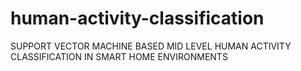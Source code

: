 # human-activity-classification
SUPPORT VECTOR MACHINE BASED MID LEVEL HUMAN ACTIVITY CLASSIFICATION IN SMART HOME ENVIRONMENTS
